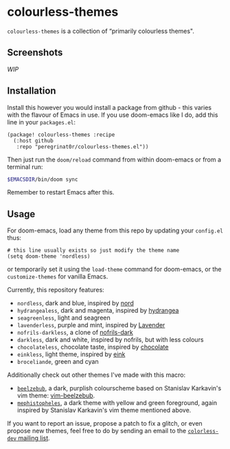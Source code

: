 # colourless-themes

`colourless-themes` is a collection of “primarily colourless themes".

## Screenshots 
*WIP*

## Installation

Install this however you would install a package from github - this varies with
the flavour of Emacs in use. If you use doom-emacs like I do, add this line in
your `packages.el`:

``` emacs-lisp
(package! colourless-themes :recipe
  (:host github
   :repo "peregrinat0r/colourless-themes.el"))
```

Then just run the `doom/reload` command from within doom-emacs or from a
terminal run:

``` sh
$EMACSDIR/bin/doom sync
```

Remember to restart Emacs after this.

## Usage

For doom-emacs, load any theme from this repo by updating your `config.el` thus:

``` emacs-lisp
# this line usually exists so just modify the theme name
(setq doom-theme 'nordless)
```

or temporarily set it using the `load-theme` command for doom-emacs, or the
`customize-themes` for vanilla Emacs.

Currently, this repository features:

- `nordless`, dark and blue, inspired by
  [nord](https://github.com/arcticicestudio/nord)
- `hydrangealess`, dark and magenta, inspired by
  [hydrangea](https://github.com/yuttie/hydrangea-emacs)
- `seagreenless`, light and seagreen
- `lavenderless`, purple and mint, inspired by
  [Lavender](https://github.com/emacsfodder/emacs-lavender-theme/)
- `nofrils-darkless`, a clone of
  [nofrils-dark](https://github.com/robertmeta/nofrils)
- `darkless`, dark and white, inspired by nofrils, but with less
  colours
- `chocolateless`, chocolate taste, inspired by
  [chocolate](https://github.com/SavchenkoValeriy/emacs-chocolate-theme)
- `einkless`, light theme, inspired by
  [eink](https://github.com/maio/eink-emacs)
- `broceliande`, green and cyan

Additionally check out other themes I've made with this macro:

- [`beelzebub`](https://gitlab.com/peregrinator/beelzebub.el), a dark, purplish
  colourscheme based on Stanislav Karkavin's vim theme:
  [vim-beelzebub](https://github.com/xdefrag/vim-beelzebub).
- [`mephistopheles`](https://gitlab.com/peregrinator/mephistopheles.el), a dark
  theme with yellow and green foreground, again inspired by Stanislav Karkavin's
  vim theme mentioned above.
  

If you want to report an issue, propose a patch to fix a glitch, or even propose
new themes, feel free to do by sending an email to the [`colorless-dev` mailing
list](mailto:~lthms/colorless-dev@lists.sr.ht).
